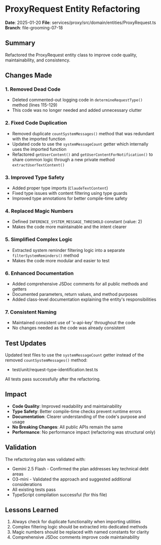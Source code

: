 # ProxyRequest Entity Refactoring

**Date**: 2025-01-20
**File**: services/proxy/src/domain/entities/ProxyRequest.ts
**Branch**: file-grooming-07-18

## Summary

Refactored the ProxyRequest entity class to improve code quality, maintainability, and consistency.

## Changes Made

### 1. Removed Dead Code

- Deleted commented-out logging code in `determineRequestType()` method (lines 115-129)
- This code was no longer needed and added unnecessary clutter

### 2. Fixed Code Duplication

- Removed duplicate `countSystemMessages()` method that was redundant with the imported function
- Updated code to use the `systemMessageCount` getter which internally uses the imported function
- Refactored `getUserContent()` and `getUserContentForNotification()` to share common logic through a new private method `extractUserTextContent()`

### 3. Improved Type Safety

- Added proper type imports (`ClaudeTextContent`)
- Fixed type issues with content filtering using type guards
- Improved type annotations for better compile-time safety

### 4. Replaced Magic Numbers

- Defined `INFERENCE_SYSTEM_MESSAGE_THRESHOLD` constant (value: 2)
- Makes the code more maintainable and the intent clearer

### 5. Simplified Complex Logic

- Extracted system reminder filtering logic into a separate `filterSystemReminders()` method
- Makes the code more modular and easier to test

### 6. Enhanced Documentation

- Added comprehensive JSDoc comments for all public methods and getters
- Documented parameters, return values, and method purposes
- Added class-level documentation explaining the entity's responsibilities

### 7. Consistent Naming

- Maintained consistent use of 'x-api-key' throughout the code
- No changes needed as the code was already consistent

## Test Updates

Updated test files to use the `systemMessageCount` getter instead of the removed `countSystemMessages()` method:

- test/unit/request-type-identification.test.ts

All tests pass successfully after the refactoring.

## Impact

- **Code Quality**: Improved readability and maintainability
- **Type Safety**: Better compile-time checks prevent runtime errors
- **Documentation**: Clearer understanding of the code's purpose and usage
- **No Breaking Changes**: All public APIs remain the same
- **Performance**: No performance impact (refactoring was structural only)

## Validation

The refactoring plan was validated with:

- Gemini 2.5 Flash - Confirmed the plan addresses key technical debt areas
- O3-mini - Validated the approach and suggested additional considerations
- All existing tests pass
- TypeScript compilation successful (for this file)

## Lessons Learned

1. Always check for duplicate functionality when importing utilities
2. Complex filtering logic should be extracted into dedicated methods
3. Magic numbers should be replaced with named constants for clarity
4. Comprehensive JSDoc comments improve code maintainability
